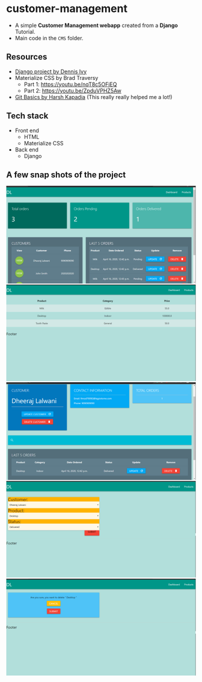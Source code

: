 # customer-management
- A simple **Customer Management webapp** created from a **Django** Tutorial.
- Main code in the `CMS` folder.

## Resources
- [Django project by Dennis Ivy](https://www.youtube.com/playlist?list=PL-51WBLyFTg2vW-_6XBoUpE7vpmoR3ztO) 
- Materialize CSS by Brad Traversy
   - Part 1: https://youtu.be/nqT8c5OFjEQ
   - Part 2: https://youtu.be/ZpduVPHZ5Aw  
- [Git Basics by Harsh Kapadia](https://github.com/HarshKapadia2/git_basics) (This really really helped me a lot!)

## Tech stack
- Front end
   - HTML
   - Materialize CSS
- Back end
   - Django

## A few snap shots of the project
![](pictures/Project1.png)
![](pictures/Project2.png)
![](pictures/Project3.png)
![](pictures/Project4.png)
![](pictures/Project5.png)